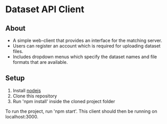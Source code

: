 # Dataset API Client

## About

 * A simple web-client that provides an interface for the matching server.
 * Users can register an account which is required for uploading dataset files.
 * Includes dropdown menus which specify the dataset names and file formats that are available. 



## Setup
 
 1. Install [nodejs](https://nodejs.org/en/)
 2. Clone this repository
 3. Run 'npm install' inside the cloned project folder
 
 To run the project, run 'npm start'. This client should then be running on localhost:3000.  
